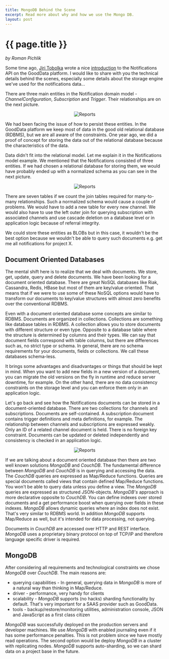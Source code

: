 ```yaml
---
title: MongoDB Behind the Scene
excerpt: Read more about why and how we use the Mongo DB.
layout: post
---
```


# {{ page.title }}

_by Roman Pichlik_

Some time ago, [Jiri Tobolka](http://twitter.com/jirtob) wrote a nice [introduction](http://developer.gooddata.com/blog/2011/09/13/Notifications-API/) to the Notifications API on the GoodData platform. I would like to share with you the technical details behind the scenes, especially some details about the storage engine we've used for the notifications data...

There are three main entities in the Notification domain model - _ChannelConfiguration_, _Subscription_ and _Trigger_. Their relationships are on the next picture.

<center><img src="{{ site.root }}/images/posts/mongo-1.png" alt="Reports"></center>

We had been facing the issue of how to persist these entities. In the GoodData platform we keep most of data in the good old relational database (RDBMS), but we are all aware of the constraints. One year ago, we did a proof of concept for storing the data out of the relational database because the characteristics of the data. 

Data didn't fit into the relational model. Let me explain it in the Notifications model example.
We mentioned that the Notifications consisted of three entities. If we had chosen a relational database for storing them, we would have probably ended up with a normalized schema as you can see in the next picture.

<center><img src="{{ site.root }}/images/posts/mongo-2.png" alt="Reports"></center>

There are seven tables if we count the join tables required for many-to-many relationships. Such a normalized schema would cause a couple of problems. We would have to add a new table for every new channel. We would also have to use the left outer join for querying subscription with associated channels and use cascade deletion on a database level or in application logic because of referral integrity. 

We could store these entities as BLOBs but in this case, it wouldn't be the best option because we wouldn't be able to query such documents e.g. get me all notifications for project X.

## Document Oriented Databases

The mental shift here is to realize that we deal with documents. We store, get, update, query and delete documents. We have been looking for a document oriented database. There are great NoSQL databases like Riak, Cassandra, Redis, HBase but most of them are key/value oriented. That means that if we were to use some of these NoSQL options would have to transform our documents to key/value structures with almost zero benefits over the conventional RDBMS.

Even with a document oriented database some concepts are similar to RDBMS. Documents are organized in collections. Collections are something like database tables in RDBMS. A collection allows you to store documents with different structure or even type. Opposite to a database table where the structure is determined by columns and their types. We can say that document fields correspond with table columns, but there are differences such as, no strict type or schema. In general, there are no schema requirements for your documents, fields or collections. We call these databases schema-less.

It brings some advantages and disadvantages or things that should be kept in mind. When you want to add new fields in a new version of a document, you can migrate the old versions on the fly in runtime and reduce server downtime, for example. On the other hand, there are no data consistency constraints on the storage level and you can enforce them only in an application logic.

Let's go back and see how the Notifications documents can be stored in a document-oriented database. There are two collections for channels and subscriptions. Documents are self-contained. A subscription document contains trigger definitions and meta definitions, for example. The relationship between channels and subscriptions are expressed weakly. Only an ID of a related channel document is held. There is no foreign key constraint. Documents can be updated or deleted independently and consistency is checked in an application logic.

<center><img src="{{ site.root }}/images/posts/mongo-3.png" alt="Reports"></center>

If we are talking about a document oriented database then there are two well known solutions _MongoDB_ and _CouchDB_. The fundamental difference between _MongoDB_ and _CouchDB_ is in querying and accessing the data. The _CouchDB_ queries are expressed as Map/Reduce functions. Queries are special documents called views that contain defined Map/Reduce functions. You won't be able to query data unless you define a view. The _MongoDB_ queries are expressed as structured JSON-objects. _MongoDB's_ approach is more declarative opposite to _CouchDB_. You can define indexes over stored documents and a get performance boost when querying over fields in these indexes. _MongoDB_ allows dynamic queries where an index does not exist. That's very similar to RDBMS world. In addition _MongoDB_ supports Map/Reduce as well, but it's intended for data processing, not querying.

Documents in _CouchDB_ are accessed over HTTP and REST interface. _MongoDB_ uses a proprietary binary protocol on top of TCP/IP and therefore language specific driver is required.

## MongoDB

After considering all requirements and technological constraints we chose _MongoDB_ over _CouchDB_. The main reasons are:

- querying capabilities - In general, querying data in _MongoDB_ is more of a natural way than thinking in Map/Reduce.
- driver - performance, very handy for clients
- scalability - _MongoDB_ supports (no hacks) sharding functionality by default. That's very important for a SAAS provider such as GoodData.
- tools - backup/restore/monitoring utilities, administration console, JSON and JavaScript as a first class citizen

_MongoDB_ was successfully deployed on the production servers and developer machines. We use _MongoDB_ with enabled journaling even if it has some performance penalties.  This is not problem since we have mostly read operations. The second option would be deploy _MongoDB_ in a cluster with replicating nodes. _MongoDB_ supports auto-sharding, so we can shard data on a project base in the future.

